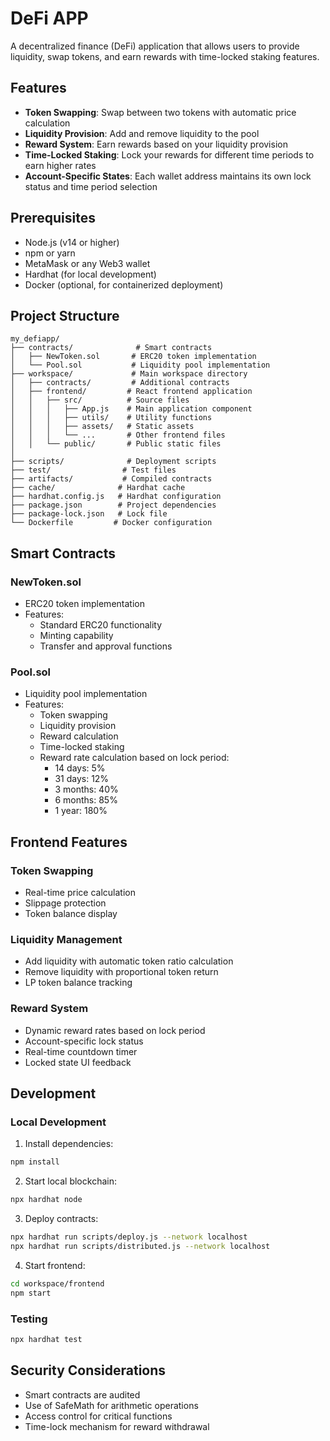 # DeFi APP

A decentralized finance (DeFi) application that allows users to provide liquidity, swap tokens, and earn rewards with time-locked staking features.

## Features

- **Token Swapping**: Swap between two tokens with automatic price calculation
- **Liquidity Provision**: Add and remove liquidity to the pool
- **Reward System**: Earn rewards based on your liquidity provision
- **Time-Locked Staking**: Lock your rewards for different time periods to earn higher rates
- **Account-Specific States**: Each wallet address maintains its own lock status and time period selection

## Prerequisites

- Node.js (v14 or higher)
- npm or yarn
- MetaMask or any Web3 wallet
- Hardhat (for local development)
- Docker (optional, for containerized deployment)

## Project Structure

```
my_defiapp/
├── contracts/              # Smart contracts
│   ├── NewToken.sol       # ERC20 token implementation
│   └── Pool.sol           # Liquidity pool implementation
├── workspace/             # Main workspace directory
│   ├── contracts/         # Additional contracts
│   ├── frontend/         # React frontend application
│   │   ├── src/          # Source files
│   │   │   ├── App.js    # Main application component
│   │   │   ├── utils/    # Utility functions
│   │   │   ├── assets/   # Static assets
│   │   │   └── ...       # Other frontend files
│   │   └── public/       # Public static files
│   
├── scripts/              # Deployment scripts
├── test/                # Test files
├── artifacts/           # Compiled contracts
├── cache/              # Hardhat cache
├── hardhat.config.js   # Hardhat configuration
├── package.json        # Project dependencies
├── package-lock.json   # Lock file
└── Dockerfile         # Docker configuration
```

## Smart Contracts

### NewToken.sol
- ERC20 token implementation
- Features:
  - Standard ERC20 functionality
  - Minting capability
  - Transfer and approval functions

### Pool.sol
- Liquidity pool implementation
- Features:
  - Token swapping
  - Liquidity provision
  - Reward calculation
  - Time-locked staking
  - Reward rate calculation based on lock period:
    - 14 days: 5%
    - 31 days: 12%
    - 3 months: 40%
    - 6 months: 85%
    - 1 year: 180%

## Frontend Features

### Token Swapping
- Real-time price calculation
- Slippage protection
- Token balance display

### Liquidity Management
- Add liquidity with automatic token ratio calculation
- Remove liquidity with proportional token return
- LP token balance tracking

### Reward System
- Dynamic reward rates based on lock period
- Account-specific lock status
- Real-time countdown timer
- Locked state UI feedback

## Development

### Local Development
1. Install dependencies:
```bash
npm install
```

2. Start local blockchain:
```bash
npx hardhat node
```

3. Deploy contracts:
```bash
npx hardhat run scripts/deploy.js --network localhost
npx hardhat run scripts/distributed.js --network localhost
```

4. Start frontend:
```bash
cd workspace/frontend
npm start
```

### Testing
```bash
npx hardhat test
```

## Security Considerations

- Smart contracts are audited
- Use of SafeMath for arithmetic operations
- Access control for critical functions
- Time-lock mechanism for reward withdrawal
